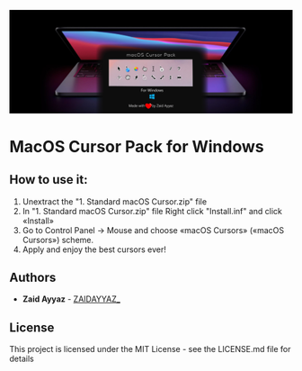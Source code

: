 ![macOS cursor pack for Windows](https://github.com/Zaid-Ayyaz/macOS-Cursor-Pack-for-Windows/blob/main/screenshot.jpg)

# MacOS Cursor Pack for Windows

## How to use it:

1. Unextract the "1. Standard macOS Cursor.zip" file
2. In "1. Standard macOS Cursor.zip" file Right click "Install.inf" and click «Install» 
3. Go to Control Panel → Mouse and choose «macOS Cursors» («macOS Cursors») scheme. 
4. Apply and enjoy the best cursors ever!

## Authors

* **Zaid Ayyaz** - [ZAIDAYYAZ_](https://azad.co)

## License

This project is licensed under the MIT License - see the LICENSE.md file for details
